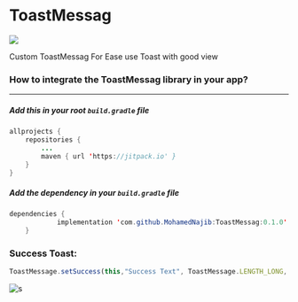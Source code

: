 # ToastMessag

[![](https://jitpack.io/v/MohamedNajib/ToastMessag.svg)](https://jitpack.io/#MohamedNajib/ToastMessag)

Custom ToastMessag For Ease use Toast with good view

### How to integrate the ToastMessag library in your app?
---

##### Add this in your root `build.gradle` file
```java
allprojects {
	repositories {
		...
		maven { url 'https://jitpack.io' }
	}
}
```

##### Add the dependency in your `build.gradle` file
```java
dependencies {
	        implementation 'com.github.MohamedNajib:ToastMessag:0.1.0'
	}
```

### Success Toast:
```javascript
ToastMessage.setSuccess(this,"Success Text", ToastMessage.LENGTH_LONG, true).show();
```

![s](https://user-images.githubusercontent.com/50467719/62870332-c943b300-bd19-11e9-8bea-c9ed680d565a.PNG)

